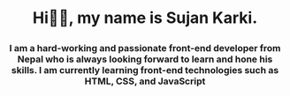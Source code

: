 <h1><p align="center">Hi🙋‍♂️, my name is Sujan Karki.</p></h1>
<h3><p align="center">I am a hard-working and passionate front-end developer from Nepal who is always looking forward to learn and hone his skills. I am currently learning front-end technologies such as HTML, CSS, and JavaScript</h3>
